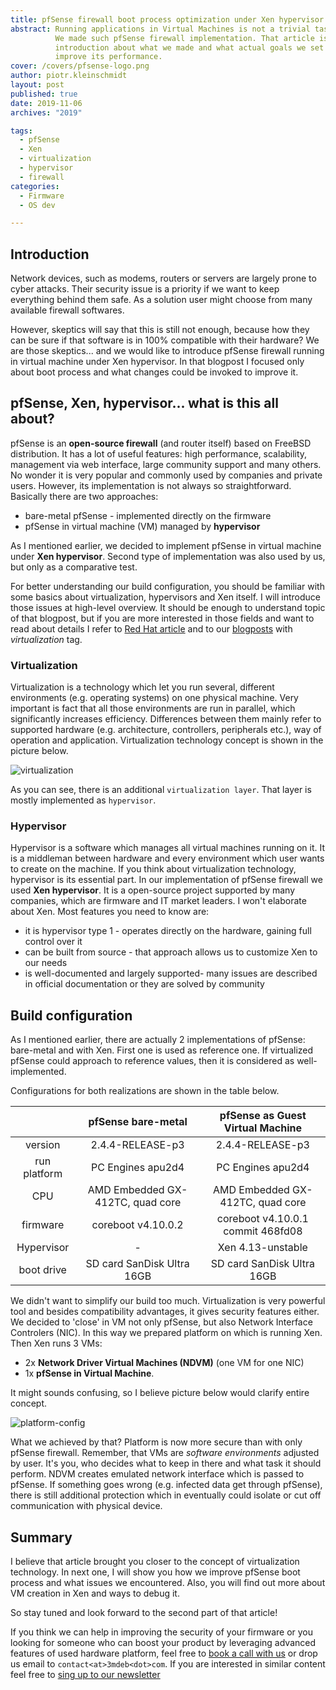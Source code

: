 ```yaml
---
title: pfSense firewall boot process optimization under Xen hypervisor. Part 1
abstract: Running applications in Virtual Machines is not a trivial task.
          We made such pfSense firewall implementation. That article is an
          introduction about what we made and what actual goals we set to
          improve its performance.
cover: /covers/pfsense-logo.png
author: piotr.kleinschmidt
layout: post
published: true
date: 2019-11-06
archives: "2019"

tags:
  - pfSense
  - Xen
  - virtualization
  - hypervisor
  - firewall
categories:
  - Firmware
  - OS dev

---
```


## Introduction

Network devices, such as modems, routers or servers are largely prone to cyber
attacks. Their security issue is a priority if we want to keep everything behind
them safe. As a solution user might choose from many available firewall
softwares.

However, skeptics will say that this is still not enough, because how they can
be sure if that software is in 100% compatible with their hardware? We are those
skeptics... and we would like to introduce pfSense firewall running in virtual
machine under Xen hypervisor. In that blogpost I focused only about boot process
and what changes could be invoked to improve it.

## pfSense, Xen, hypervisor... what is this all about?

pfSense is an **open-source firewall** (and router itself) based on FreeBSD
distribution. It has a lot of useful features:  high performance, scalability,
management via web interface, large community support and many others. No wonder
it is very popular and commonly used by companies and private users. However,
its implementation is not always so straightforward. Basically there are two
approaches:

- bare-metal pfSense - implemented directly on the firmware
- pfSense in virtual machine (VM) managed by **hypervisor**

As I mentioned earlier, we decided to implement pfSense in virtual machine under
**Xen hypervisor**. Second type of implementation was also used by us, but only
as a comparative test.

For better understanding our build configuration, you should be familiar with
some basics about virtualization, hypervisors and Xen itself. I will introduce
those issues at high-level overview. It should be enough to understand topic of
that blogpost, but if you are more interested in those fields and want to read
about details I refer to [Red Hat
article](https://www.redhat.com/en/topics/virtualization/what-is-virtualization)
and to our [blogposts](https://blog.3mdeb.com/tags/virtualization/) with
*virtualization* tag.

### Virtualization

Virtualization is a technology which let you run several, different environments
(e.g. operating systems) on one physical machine. Very important is fact that
all those environments are run in parallel, which significantly increases
efficiency. Differences between them mainly refer to supported hardware (e.g.
architecture, controllers, peripherals etc.), way of operation and application.
Virtualization technology concept is shown in the picture below.

![virtualization](/img/virtualization-overview.png)

As you can see, there is an additional `virtualization layer`. That layer is
mostly implemented as `hypervisor`.

### Hypervisor

Hypervisor is a software which manages all virtual machines running on it. It is
a middleman between hardware and every environment which user wants to create on
the machine. If you think about virtualization technology, hypervisor is its
essential part. In our implementation of pfSense firewall we used **Xen
hypervisor**. It is a open-source project supported by many companies, which are
firmware and IT market leaders. I won't elaborate about Xen. Most features you
need to know are:

- it is hypervisor type 1 - operates directly on the hardware, gaining full
  control over it
- can be built from source - that approach allows us to customize Xen to our
  needs
- is well-documented and largely supported- many issues are described in
  official documentation or they are solved by community

## Build configuration

As I mentioned earlier, there are actually 2 implementations of pfSense:
bare-metal and with Xen. First one is used as reference one. If virtualized
pfSense could approach to reference values, then it is considered as
well-implemented.

Configurations for both realizations are shown in the table below.

|             |      pfSense bare-metal     | pfSense as Guest Virtual Machine |
|:-----------:|:---------------------------:|:--------------------------------:|
|  version    |  2.4.4-RELEASE-p3           |         2.4.4-RELEASE-p3         |
|run platform |  PC Engines apu2d4          |         PC Engines apu2d4        |
| CPU        |AMD Embedded GX-412TC, quad core|AMD Embedded GX-412TC, quad core|
| firmware    | coreboot v4.10.0.2          |coreboot v4.10.0.1 commit 468fd08 |
| Hypervisor  | -                           |   Xen 4.13-unstable              |
| boot drive  | SD card SanDisk Ultra 16GB  | SD card SanDisk Ultra 16GB       |

We didn't want to simplify our build too much. Virtualization is very
powerful tool and besides compatibility advantages, it gives security features
either. We decided to 'close' in VM not only pfSense, but also Network Interface
Controlers (NIC). In this way we prepared platform on which is running Xen. Then
Xen runs 3 VMs:
 - 2x **Network Driver Virtual Machines (NDVM)** (one VM for one NIC)
 - 1x **pfSense in Virtual Machine**.

It might sounds confusing, so I believe picture below would clarify entire
concept.

![platform-config](/img/platform-config.png)

What we achieved by that? Platform is now more secure than with only pfSense
firewall. Remember, that VMs are *software environments* adjusted by user. It's
you, who decides what to keep in there and what task it should perform. NDVM
creates emulated network interface which is passed to pfSense. If something goes
wrong (e.g. infected data get through pfSense), there is still additional
protection which in eventually could isolate or cut off communication with
physical device.

## Summary

I believe that article brought you closer to the concept of virtualization
technology. In next one, I will show you how we improve pfSense boot process and
what issues we encountered. Also, you will find out more about VM creation in
Xen and ways to debug it.

So stay tuned and look forward to the second part of that article!

If you think we can help in improving the security of your firmware or you
looking for someone who can boost your product by leveraging advanced features
of used hardware platform, feel free to [book a call with us](https://calendly.com/3mdeb/consulting-remote-meeting)
or drop us email to `contact<at>3mdeb<dot>com`. If you are interested in similar
content feel free to [sing up to our newsletter](http://eepurl.com/gfoekD)
